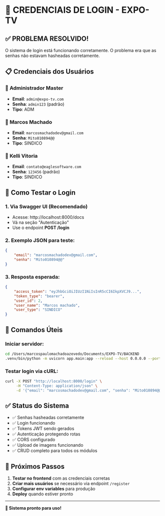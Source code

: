 # 🔐 CREDENCIAIS DE LOGIN - EXPO-TV

## ✅ **PROBLEMA RESOLVIDO!**

O sistema de login está funcionando corretamente. O problema era que as senhas não estavam hasheadas corretamente.

## 📋 **Credenciais dos Usuários**

### 👑 **Administrador Master**
- **Email**: `admin@expo-tv.com`
- **Senha**: `admin123` (padrão)
- **Tipo**: ADM

### 👤 **Marcos Machado**
- **Email**: `marcosmachadodev@gmail.com`
- **Senha**: `Mito010894@@`
- **Tipo**: SINDICO

### 👤 **Kelli Vitoria**
- **Email**: `contato@eaglesoftware.com`
- **Senha**: `123456` (padrão)
- **Tipo**: SINDICO

## 🧪 **Como Testar o Login**

### 1. **Via Swagger UI** (Recomendado)
- Acesse: http://localhost:8000/docs
- Vá na seção "Autenticação"
- Use o endpoint **POST /login**

### 2. **Exemplo JSON para teste:**
```json
{
    "email": "marcosmachadodev@gmail.com",
    "senha": "Mito010894@@"
}
```

### 3. **Resposta esperada:**
```json
{
    "access_token": "eyJhbGciOiJIUzI1NiIsInR5cCI6IkpXVCJ9...",
    "token_type": "bearer",
    "user_id": 2,
    "user_name": "Marcos machado",
    "user_type": "SINDICO"
}
```

## 🔧 **Comandos Úteis**

### Iniciar servidor:
```bash
cd /Users/marcospaulomachadoazevedo/Documents/EXPO-TV/BACKEND
.venv/bin/python -m uvicorn app.main:app --reload --host 0.0.0.0 --port 8000
```

### Testar login via cURL:
```bash
curl -X POST "http://localhost:8000/login" \
     -H "Content-Type: application/json" \
     -d '{"email": "marcosmachadodev@gmail.com", "senha": "Mito010894@@"}'
```

## ✅ **Status do Sistema**

- ✅ Senhas hasheadas corretamente
- ✅ Login funcionando
- ✅ Tokens JWT sendo gerados
- ✅ Autenticação protegendo rotas
- ✅ CORS configurado
- ✅ Upload de imagens funcionando
- ✅ CRUD completo para todos os módulos

## 🎯 **Próximos Passos**

1. **Testar no frontend** com as credenciais corretas
2. **Criar mais usuários** se necessário via endpoint `/register`
3. **Configurar env variables** para produção
4. **Deploy** quando estiver pronto

---

**🚀 Sistema pronto para uso!**
